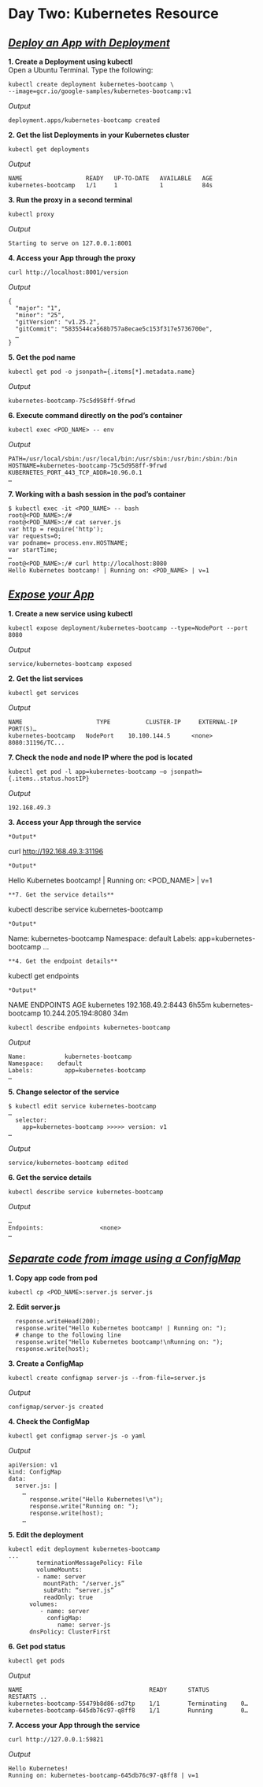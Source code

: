 # **Day Two: Kubernetes Resource**

## *<u>Deploy an App with Deployment</u>*

**1. Create a Deployment using kubectl**  
Open a Ubuntu Terminal. Type the following:
```
kubectl create deployment kubernetes-bootcamp \
--image=gcr.io/google-samples/kubernetes-bootcamp:v1
```
*Output*
```   
deployment.apps/kubernetes-bootcamp created
```
**2. Get the list Deployments in your Kubernetes cluster**
```
kubectl get deployments
```
*Output*
```   
NAME                  READY   UP-TO-DATE   AVAILABLE   AGE
kubernetes-bootcamp   1/1     1            1           84s
```
**3. Run the proxy in a second terminal**
```
kubectl proxy
```
*Output*
```   
Starting to serve on 127.0.0.1:8001
```
**4. Access your App through the proxy**
```
curl http://localhost:8001/version
```
*Output*
```   
{
  "major": "1",
  "minor": "25",
  "gitVersion": "v1.25.2",
  "gitCommit": "5835544ca568b757a8ecae5c153f317e5736700e",
  …
}
```
**5. Get the pod name**
```
kubectl get pod -o jsonpath={.items[*].metadata.name}
```
*Output*
```   
kubernetes-bootcamp-75c5d958ff-9frwd
```
**6. Execute command directly on the pod’s container**
```
kubectl exec <POD_NAME> -- env
```
*Output*
```   
PATH=/usr/local/sbin:/usr/local/bin:/usr/sbin:/usr/bin:/sbin:/bin
HOSTNAME=kubernetes-bootcamp-75c5d958ff-9frwd
KUBERNETES_PORT_443_TCP_ADDR=10.96.0.1
…
```
**7. Working with a bash session in the pod’s container**
```
$ kubectl exec -it <POD_NAME> -- bash   
root@<POD_NAME>:/#
root@<POD_NAME>:/# cat server.js
var http = require('http');
var requests=0;
var podname= process.env.HOSTNAME; 
var startTime;
…
root@<POD_NAME>:/# curl http://localhost:8080
Hello Kubernetes bootcamp! | Running on: <POD_NAME> | v=1
```

## *<u>Expose your App</u>*

**1. Create a new service using kubectl**
```
kubectl expose deployment/kubernetes-bootcamp --type=NodePort --port 8080
```
*Output*
```   
service/kubernetes-bootcamp exposed
```
**2. Get the list services**
```
kubectl get services
```
*Output*
```   
NAME				     TYPE          CLUSTER-IP     EXTERNAL-IP   PORT(S)…
kubernetes-bootcamp   NodePort    10.100.144.5      <none>              8080:31196/TC...
```
**7. Check the node and node IP where the pod is located**
```
kubectl get pod -l app=kubernetes-bootcamp –o jsonpath={.items..status.hostIP}
```
*Output*
```   
192.168.49.3
```
**3. Access your App through the service**
```
*Output*
```   
curl http://192.168.49.3:31196
```
*Output*
```   
Hello Kubernetes bootcamp! | Running on: <POD_NAME> | v=1
```
**7. Get the service details**
```
kubectl describe service kubernetes-bootcamp
```
*Output*
```   
Name:                     kubernetes-bootcamp
Namespace:           default
Labels:                   app=kubernetes-bootcamp
…
```
**4. Get the endpoint details**
```
kubectl get endpoints
```
*Output*
```   
NAME			ENDPOINTS		AGE
kubernetes			192.168.49.2:8443	6h55m
kubernetes-bootcamp   	10.244.205.194:8080	34m
```
kubectl describe endpoints kubernetes-bootcamp
```
*Output*
```   
Name:         	kubernetes-bootcamp
Namespace:    default
Labels:       	app=kubernetes-bootcamp
…
```
**5. Change selector of the service**
```
$ kubectl edit service kubernetes-bootcamp
…
  selector:
    app=kubernetes-bootcamp >>>>> version: v1
…
```
*Output*
```   
service/kubernetes-bootcamp edited
```
**6. Get the service details**
```
kubectl describe service kubernetes-bootcamp
```
*Output*
```   
…
Endpoints:                <none>
…
```
## *<u>Separate code from image using a ConfigMap</u>*

**1. Copy app code from pod**
```
kubectl cp <POD_NAME>:server.js server.js
```
**2. Edit server.js**
```
  response.writeHead(200);
  response.write("Hello Kubernetes bootcamp! | Running on: ");
  # change to the following line
  response.write("Hello Kubernetes bootcamp!\nRunning on: ");
  response.write(host);
```
**3. Create a ConfigMap**
```
kubectl create configmap server-js --from-file=server.js
```
*Output*
```  
configmap/server-js created
```
**4. Check the ConfigMap**
```
kubectl get configmap server-js -o yaml
```
*Output*
```  
apiVersion: v1
kind: ConfigMap
data:
  server.js: |
    …
      response.write("Hello Kubernetes!\n");
      response.write("Running on: ");
      response.write(host);
    …
```
**5. Edit the deployment**
```
kubectl edit deployment kubernetes-bootcamp
...
        terminationMessagePolicy: File
        volumeMounts:
        - name: server
          mountPath: "/server.js”
          subPath: “server.js”
          readOnly: true
      volumes:
         - name: server
           configMap:
              name: server-js
      dnsPolicy: ClusterFirst
```
**6. Get pod status**
```
kubectl get pods
```
*Output*
```  
NAME                                    READY      STATUS         RESTARTS ..
kubernetes-bootcamp-55479b8d86-sd7tp    1/1        Terminating    0…
kubernetes-bootcamp-645db76c97-q8ff8    1/1        Running        0…
```
**7. Access your App through the service**
```
curl http://127.0.0.1:59821
```
*Output*
```  
Hello Kubernetes!
Running on: kubernetes-bootcamp-645db76c97-q8ff8 | v=1
```